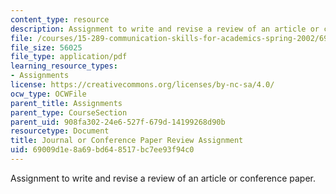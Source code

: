 ```yaml
---
content_type: resource
description: Assignment to write and revise a review of an article or conference paper.
file: /courses/15-289-communication-skills-for-academics-spring-2002/69009d1e8a69bd648517bc7ee93f94c0_peer_rev_assn_2002.pdf
file_size: 56025
file_type: application/pdf
learning_resource_types:
- Assignments
license: https://creativecommons.org/licenses/by-nc-sa/4.0/
ocw_type: OCWFile
parent_title: Assignments
parent_type: CourseSection
parent_uid: 908fa302-24e6-527f-679d-14199268d90b
resourcetype: Document
title: Journal or Conference Paper Review Assignment
uid: 69009d1e-8a69-bd64-8517-bc7ee93f94c0
---
```

Assignment to write and revise a review of an article or conference paper.